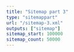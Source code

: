 ```yaml
---
title: "Sitemap part 3"
type: "sitemappart"
url: "/sitemap-3.xml"
outputs: ["sitemap"]
sitemap_start: 100000
sitemap_count: 50000
---
```


